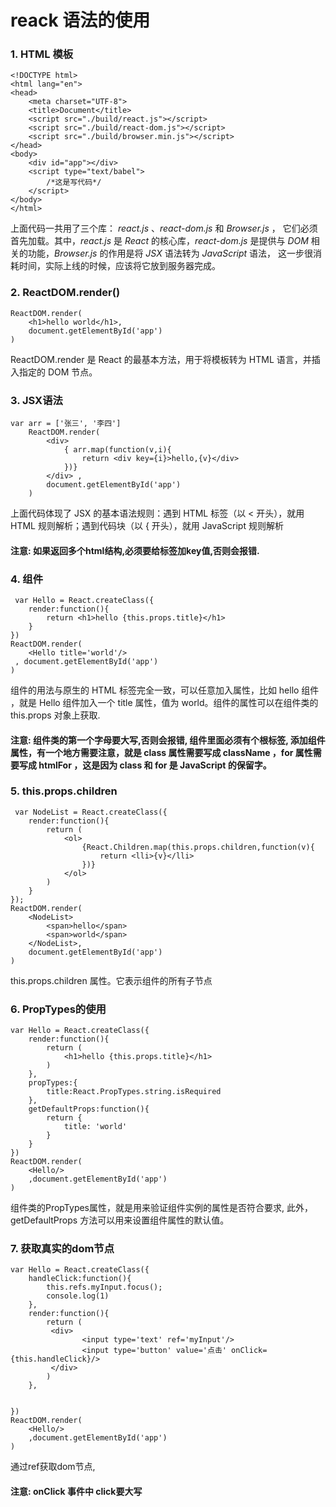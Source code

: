 # reack 语法的使用
### 1. HTML 模板
    <!DOCTYPE html>
    <html lang="en">
    <head>
        <meta charset="UTF-8">
        <title>Document</title>
        <script src="./build/react.js"></script>
        <script src="./build/react-dom.js"></script>
        <script src="./build/browser.min.js"></script>
    </head>
    <body>
        <div id="app"></div>
        <script type="text/babel">
            /*这是写代码*/
        </script>
    </body>
    </html>
上面代码一共用了三个库： *react.js* 、*react-dom.js* 和 *Browser.js* ，
它们必须首先加载。其中，*react.js* 是 *React* 的核心库，*react-dom.js*
是提供与 *DOM* 相关的功能，*Browser.js* 的作用是将 *JSX* 语法转为 *JavaScript* 语法，
这一步很消耗时间，实际上线的时候，应该将它放到服务器完成。
### 2. ReactDOM.render()
    ReactDOM.render(
        <h1>hello world</h1>,
        document.getElementById('app')
    )
ReactDOM.render 是 React 的最基本方法，用于将模板转为 HTML 语言，并插入指定的 DOM 节点。
### 3. JSX语法
    var arr = ['张三', '李四']
        ReactDOM.render(
            <div>
                { arr.map(function(v,i){
                    return <div key={i}>hello,{v}</div>
                })}
            </div> ,
            document.getElementById('app')
        )
上面代码体现了 JSX 的基本语法规则：遇到 HTML 标签（以 < 开头），就用 HTML 规则解析；遇到代码块（以 { 开头），就用 JavaScript 规则解析   
#### 注意: 如果返回多个html结构,必须要给标签加key值,否则会报错.
### 4. 组件
     var Hello = React.createClass({
        render:function(){
            return <h1>hello {this.props.title}</h1>   
        }
    })
    ReactDOM.render(
        <Hello title='world'/>
     , document.getElementById('app')
    )
组件的用法与原生的 HTML 标签完全一致，可以任意加入属性，比如 hello 组件 ，就是 Hello 组件加入一个 title 属性，值为 world。组件的属性可以在组件类的 this.props 对象上获取.
#### 注意: 组件类的第一个字母要大写,否则会报错, 组件里面必须有个根标签, 添加组件属性，有一个地方需要注意，就是 class 属性需要写成 className ，for 属性需要写成 htmlFor ，这是因为 class 和 for 是 JavaScript 的保留字。
### 5. this.props.children
     var NodeList = React.createClass({
        render:function(){
            return (
                <ol>
                    {React.Children.map(this.props.children,function(v){
                        return <lli>{v}</lli>
                    })}                        
                </ol>
            )
        }
    });
    ReactDOM.render(
        <NodeList>
            <span>hello</span>
            <span>world</span>
        </NodeList>,
        document.getElementById('app')
    )
this.props.children 属性。它表示组件的所有子节点
### 6. PropTypes的使用
    var Hello = React.createClass({
        render:function(){
            return (
                <h1>hello {this.props.title}</h1>  
            )
        },
        propTypes:{
            title:React.PropTypes.string.isRequired
        },
        getDefaultProps:function(){
            return {
                title: 'world'
            }
        }
    })
    ReactDOM.render(
        <Hello/>
        ,document.getElementById('app')
    )
组件类的PropTypes属性，就是用来验证组件实例的属性是否符合要求, 此外，getDefaultProps 方法可以用来设置组件属性的默认值。
### 7. 获取真实的dom节点
    var Hello = React.createClass({
        handleClick:function(){
            this.refs.myInput.focus();
            console.log(1)
        },
        render:function(){
            return (
             <div>
                    <input type='text' ref='myInput'/>   
                    <input type='button' value='点击' onClick={this.handleClick}/> 
             </div>  
            )
        },


    })
    ReactDOM.render(
        <Hello/>
        ,document.getElementById('app')
    )
通过ref获取dom节点,
#### 注意: onClick 事件中 click要大写